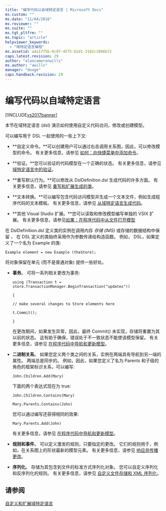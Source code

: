 ```yaml
---
title: "编写代码以自域特定语言 | Microsoft Docs"
ms.custom: ""
ms.date: "11/04/2016"
ms.reviewer: ""
ms.suite: ""
ms.tgt_pltfrm: ""
ms.topic: "article"
helpviewer_keywords: 
  - "域特定语言编程"
ms.assetid: a4a17f5b-9c97-4575-b2d1-3182c1896b72
caps.latest.revision: 29
author: "alancameronwills"
ms.author: "awills"
manager: "douge"
caps.handback.revision: 29
---
```

# 编写代码以自域特定语言
[!INCLUDE[vs2017banner](../code-quality/includes/vs2017banner.md)]

本节在域特定语言 \(dsl\) 演示如何使用自定义代码访问，修改或创建模型。  
  
 可以编写用于 DSL 一起使用的一些上下文:  
  
-   **自定义命令。**可以创建用户可以通过右击调用关系图，因此，可以修改模型的命令。  有关更多信息，请参见 [如何：向快捷菜单中添加命令](../Topic/How%20to:%20Add%20a%20Command%20to%20the%20Shortcut%20Menu.md)。  
  
-   **验证。**您可以验证的代码模型在一个正确的状态。  有关更多信息，请参见 [域特定语言中的验证](../modeling/validation-in-a-domain-specific-language.md)。  
  
-   **重写默认行为。**可以修改从 DslDefinition.dsl 生成代码的许多方面。  有关更多信息，请参见 [重写和扩展生成的类](../modeling/overriding-and-extending-the-generated-classes.md)。  
  
-   **文本转换。**可以编写包含代码访问模型并生成一个文本文件，例如生成程序代码的文本模板。  有关更多信息，请参见 [从域特定语言生成代码](../modeling/generating-code-from-a-domain-specific-language.md)。  
  
-   **其他 Visual Studio 扩展。**您可以读取和修改模型编写单独的 VSIX 扩展。  有关更多信息，请参见[如果：在程序代码中从文件打开模型](../modeling/how-to-open-a-model-from-file-in-program-code.md)  
  
 在 DslDefinition.dsl 定义类的实例在调用内存 *存储 \(IMS\)* 或存储的数据结构中保留 *。* 在 DSL 定义的类始终采用作为参数传递给构造函数。  例如， DSL，如果定义了一个名为 Example 的类:  
  
 `Example element = new Example (theStore);`  
  
 将对象保留在单元 \(而不是普通对象\) 提供一些好处。  
  
-   **事务**。  可将一系列相关更改为事务:  
  
     `using (Transaction t = store.TransactionManager.BeginTransaction("updates"))`  
  
     `{`  
  
     `// make several changes to Store elements here`  
  
     `t.Commit();`  
  
     `}`  
  
     在更改期间，如果发生异常，因此，最终 Commit\(\) 未实现，存储将重置为其以前的状态。  这有助于确保，错误处于不一致状态不能使该模型保留。  有关更多信息，请参见 [在程序代码中导航和更新模型](../modeling/navigating-and-updating-a-model-in-program-code.md)。  
  
-   **二进制关系**。  如果您定义两个类之间的关系，实例在两端具有导航到另一端的属性。  两端总是同步的。  例如，因此，如果您定义了名为 Parents 和子级的角色的框架标识关系，可以编写:  
  
     `John.Children.Add(Mary)`  
  
     下面的两个表达式现在为 true:  
  
     `John.Children.Contains(Mary)`  
  
     `Mary.Parents.Contains(John)`  
  
     您可以通过编写还获得相同的效果:  
  
     `Mary.Parents.Add(John)`  
  
     有关更多信息，请参见 [在程序代码中导航和更新模型](../modeling/navigating-and-updating-a-model-in-program-code.md)。  
  
-   **规则和事件**。  可以定义激发的规则，只要指定的更改。  它们的规则用于，例如，在关系图上的形状最新的模型元素。  有关更多信息，请参见 [响应并传播更改](../modeling/responding-to-and-propagating-changes.md)。  
  
-   **序列化**。  存储为其包含到文件的标准方式序列化对象。  您可以自定义序列化和反序列化的规则。  有关更多信息，请参见 [自定义文件存储和 XML 序列化](../modeling/customizing-file-storage-and-xml-serialization.md)。  
  
## 请参阅  
 [自定义和扩展域特定语言](../modeling/customizing-and-extending-a-domain-specific-language.md)